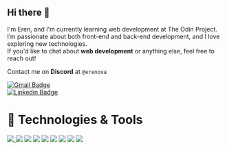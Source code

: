 ## Hi there 👋

I'm Eren, and I'm currently learning web development at The Odin Project.  
I’m passionate about both front-end and back-end development, and I love exploring new technologies.  
If you'd like to chat about **web development** or anything else, feel free to reach out!  

Contact me on **Discord** at ```@erenova```

[![Gmail Badge](https://img.shields.io/badge/-erenova6@gmail.com-c14438?style=flat&logo=Gmail&logoColor=white)](mailto:erenova6@gmail.com "Connect via Email")  
[![Linkedin Badge](https://img.shields.io/badge/-eren%20kaya-0072b1?style=flat&logo=Linkedin&logoColor=white)](https://www.linkedin.com/in/erenova/ "Connect on LinkedIn")  

# 🔧 Technologies & Tools

<p align="left">
    <a href="https://github.com/erenova"> <img src="https://skillicons.dev/icons?i=html" /> </a>
    <a href="https://github.com/erenova"> <img src="https://skillicons.dev/icons?i=css" /></a>
    <a href="https://github.com/erenova"> <img src="https://skillicons.dev/icons?i=js" /></a>
    <a href="https://github.com/erenova"> <img src="https://skillicons.dev/icons?i=react" /></a>
    <a href="https://github.com/erenova"> <img src="https://skillicons.dev/icons?i=tailwind" /></a>
    <a href="https://github.com/erenova"> <img src="https://skillicons.dev/icons?i=bootstrap" /></a>
    <a href="https://github.com/erenova"> <img src="https://skillicons.dev/icons?i=git" /></a>
    <a href="https://github.com/erenova"> <img src="https://skillicons.dev/icons?i=webpack"/></a>
    <a href="https://github.com/erenova"> <img src="https://skillicons.dev/icons?i=vite"/></a>
</p>
